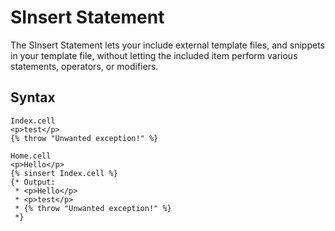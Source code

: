 SInsert Statement
==================
The SInsert Statement lets your include external template files, and snippets in your template file, without letting the
included item perform various statements, operators, or modifiers.

Syntax
 --------------
 ```
 Index.cell
 <p>test</p>
 {% throw "Unwanted exception!" %}

 Home.cell
 <p>Hello</p>
 {% sinsert Index.cell %}
 {* Output:
  * <p>Hello</p>
  * <p>test</p>
  * {% throw "Unwanted exception!" %}
  *}
 ```